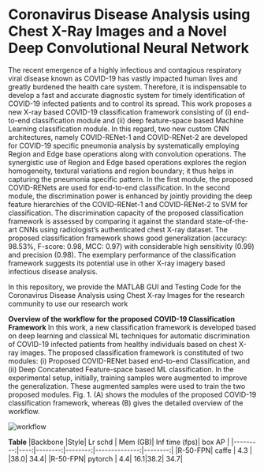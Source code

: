 # Coronavirus Disease Analysis using Chest X-Ray Images and a Novel Deep Convolutional Neural Network
The recent emergence of a highly infectious and contagious respiratory viral disease known as COVID-19 has vastly impacted human lives and greatly burdened the health care system. Therefore, it is indispensable to develop a fast and accurate diagnostic system for timely identification of COVID-19 infected patients and to control its spread. This work proposes a new X-ray based COVID-19 classification framework consisting of (i) end-to-end classification module and (ii) deep feature-space based Machine Learning classification module. In this regard, two new custom CNN architectures, namely COVID-RENet-1 and COVID-RENet-2 are developed for COVID-19 specific pneumonia analysis by systematically employing Region and Edge base operations along with convolution operations. The synergistic use of Region and Edge based operations explores the region homogeneity, textural variations and region boundary; it thus helps in capturing the pneumonia specific pattern. In the first module, the proposed COVID-RENets are used for end-to-end classification. In the second module, the discrimination power is enhanced by jointly providing the deep feature hierarchies of the COVID-RENet-1 and COVID-RENet-2 to SVM for classification. The discrimination capacity of the proposed classification framework is assessed by comparing it against the standard state-of-the-art CNNs using radiologist’s authenticated chest X-ray dataset. The proposed classification framework shows good generalization (accuracy: 98.53%, F-score: 0.98, MCC: 0.97) with considerable high sensitivity (0.99) and precision (0.98). The exemplary performance of the classification framework suggests its potential use in other X-ray imagery based infectious disease analysis.

In this repository, we provide the MATLAB GUI and Testing Code for the Coronavirus Disease Analysis using Chest X-ray Images for the research community to use our research work

**Overview of the workflow for the proposed COVID-19 Classification Framework**
In this work, a new classification framework is developed based on deep learning and classical ML techniques for automatic discrimination of COVID-19 infected patients from healthy individuals based on chest X-ray images. The proposed classification framework is constituted of two modules: (i) Proposed COVID-RENet based end-to-end Classification, and (ii) Deep Concatenated Feature-space based ML classification. In the experimental setup, initially, training samples were augmented to improve the generalization. These augmented samples were used to train the two proposed modules. Fig. 1. (A) shows the modules of the proposed COVID-19 classification framework, whereas (B) gives the detailed overview of the workflow.


![workflow](https://user-images.githubusercontent.com/87992381/127025469-32b88253-9f5f-401f-8efc-0618d92783ce.png)


**Table**
|Backbone |Style|	Lr schd |	Mem (GB)|	Inf time (fps)|	box AP	|
|---------:|----:|--------:|--------:|--------------:|--------:|
|R-50-FPN|	caffe	|	4.3	|	                |38.0|	34.4|
|R-50-FPN|	pytorch	|	4.4|	16.1|38.2|	34.7|

